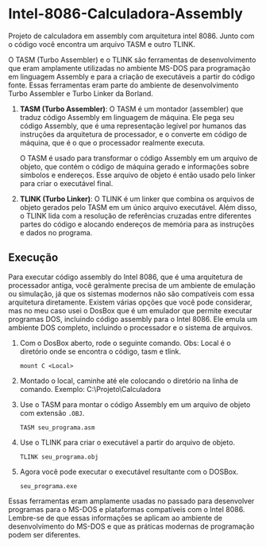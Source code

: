 # Intel-8086-Calculadora-Assembly

Projeto de calculadora em assembly com arquitetura intel 8086. Junto com o código você encontra um arquivo TASM e outro TLINK.

O TASM (Turbo Assembler) e o TLINK são ferramentas de desenvolvimento que eram amplamente utilizadas no ambiente MS-DOS para programação em linguagem Assembly e para a criação de executáveis a partir do código fonte. Essas ferramentas eram parte do ambiente de desenvolvimento Turbo Assembler e Turbo Linker da Borland.

1. **TASM (Turbo Assembler)**:
   O TASM é um montador (assembler) que traduz código Assembly em linguagem de máquina. Ele pega seu código Assembly, que é uma representação legível por humanos das instruções da arquitetura de processador, e o converte em código de máquina, que é o que o processador realmente executa.

   O TASM é usado para transformar o código Assembly em um arquivo de objeto, que contém o código de máquina gerado e informações sobre símbolos e endereços. Esse arquivo de objeto é então usado pelo linker para criar o executável final.

2. **TLINK (Turbo Linker)**:
   O TLINK é um linker que combina os arquivos de objeto gerados pelo TASM em um único arquivo executável. Além disso, o TLINK lida com a resolução de referências cruzadas entre diferentes partes do código e alocando endereços de memória para as instruções e dados no programa.


## Execução

Para executar código assembly do Intel 8086, que é uma arquitetura de processador antiga, você geralmente precisa de um ambiente de emulação ou simulação, já que os sistemas modernos não são compatíveis com essa arquitetura diretamente. Existem várias opções que você pode considerar, mas no meu caso usei o DosBox que é um emulador que permite executar programas DOS, incluindo código assembly para o Intel 8086. Ele emula um ambiente DOS completo, incluindo o processador e o sistema de arquivos.

1. Com o DosBox aberto, rode o seguinte comando. Obs: Local é o diretório onde se encontra o código, tasm e tlink.
   ```
   mount C <Local>
   ```
2. Montado o local, caminhe até ele colocando o diretório na linha de comando. Exemplo: C:\Projeto\Calculadora

3. Use o TASM para montar o código Assembly em um arquivo de objeto com extensão `.OBJ`.
   ```
   TASM seu_programa.asm
   ```
3. Use o TLINK para criar o executável a partir do arquivo de objeto.
   ```
   TLINK seu_programa.obj
   ```
4. Agora você pode executar o executável resultante com o DOSBox.
   ```
   seu_programa.exe
   ```

Essas ferramentas eram amplamente usadas no passado para desenvolver programas para o MS-DOS e plataformas compatíveis com o Intel 8086. Lembre-se de que essas informações se aplicam ao ambiente de desenvolvimento do MS-DOS e que as práticas modernas de programação podem ser diferentes.
